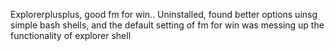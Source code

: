 Explorerplusplus, 
  good fm for win.. Uninstalled, found better options uinsg simple bash shells, and the default setting of fm for win was messing up the functionality of explorer shell
